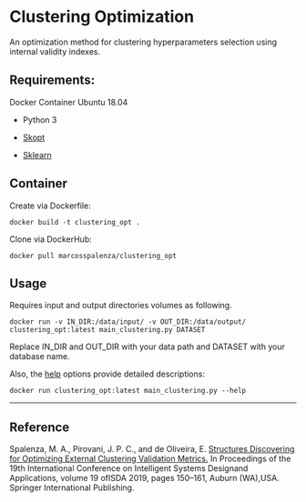 # Clustering Optimization
An optimization method for clustering hyperparameters selection using internal validity indexes.

## Requirements: 
Docker Container Ubuntu 18.04

- Python 3

- [Skopt](https://scikit-optimize.github.io/)

- [Sklearn](https://scikit-learn.org/stable/index.html)

## Container

Create via Dockerfile:
```
docker build -t clustering_opt .
```

Clone via DockerHub:
```
docker pull marcosspalenza/clustering_opt
```

## Usage
Requires input and output directories volumes as following.

```
docker run -v IN_DIR:/data/input/ -v OUT_DIR:/data/output/ clustering_opt:latest main_clustering.py DATASET
```

Replace IN_DIR and OUT_DIR with your data path and DATASET with your database name.

Also, the [help](clstr/README.md) options provide detailed descriptions:
```
docker run clustering_opt:latest main_clustering.py --help
```

---

## Reference
Spalenza, M. A., Pirovani, J. P. C., and de Oliveira, E. [Structures Discovering for Optimizing External Clustering Validation Metrics.](https://link.springer.com/chapter/10.1007/978-3-030-49342-4_15) In Proceedings of the 19th International Conference on Intelligent Systems Designand Applications, volume 19 ofISDA 2019, pages 150–161, Auburn (WA),USA. Springer International Publishing.
